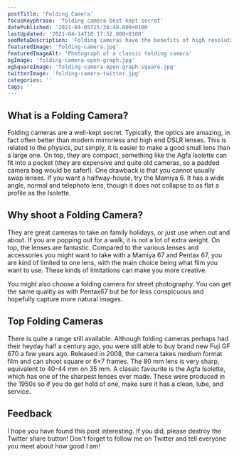 ```yaml
---
postTitle: 'Folding Camera'
focusKeyphrase: 'folding camera best kept secret'
datePublished: '2021-04-05T15:38:49.000+0100'
lastUpdated: '2021-04-14T10:17:52.000+0100'
seoMetaDescription: 'Folding cameras have the benefits of high resolution negatives but are so much more compact and often have amazing optics'
featuredImage: 'folding-camera.jpg'
featuredImageAlt: 'Photograph of a classic folding camera'
ogImage: 'folding-camera-open-graph.jpg'
ogSquareImage: 'folding-camera-open-graph-square.jpg'
twitterImage: 'folding-camera-twitter.jpg'
categories: ''
tags: ''
---
```


<script>
  import ExternalLink from '$lib/components/ExternalLink.svelte';
</script>

## What is a Folding Camera?

Folding cameras are a well-kept secret. Typically, the optics are amazing, in
fact often better than modern mirrorless and high end DSLR lenses. This is
related to the physics, put simply, it is easier to make a good small lens than
a large one. On top, they are compact, something like the Agfa Isolette can fit
into a pocket (they are expensive and quite old cameras, so a padded camera bag
would be safer!). One drawback is that you cannot usually swap lenses. If you
want a halfway-house, try the Mamiya 6. It has a wide angle, normal and
telephoto lens, though it does not collapse to as flat a profile as the
Isolette.

## Why shoot a Folding Camera?

They are great cameras to take on family holidays, or just use when out and
about. If you are popping out for a walk, it is not a lot of extra weight. On
top, the lenses are fantastic. Compared to the various lenses and accessories
you might want to take with a Mamiya 67 and Pentax 67, you are kind of limited
to one lens, with the main choice being what film you want to use. These kinds
of limitations can make you more creative.

You might also choose a folding camera for street photography. You can get the
same quality as with Pentax67 but be for less conspicuous and hopefully capture
more natural images.

## Top Folding Cameras

There is quite a range still available. Although folding cameras perhaps had
their heyday half a century ago, you were still able to buy brand new Fuji GF
670 a few years ago. Released in 2008, the camera takes medium format film and
can shoot square or 6&times;7 frames. The 80&nbsp;mm lens is very sharp,
equivalent to 40-44&nbsp;mm on 35&nbsp;mm. A classic favourite is the Agfa
Isolette, which has one of the sharpest lenses ever made. These were produced in
the 1950s so if you do get hold of one, make sure it has a clean, lube, and
service.

## Feedback

I hope you have found this post interesting. If you did, please destroy the
Twitter share button! Don't forget to follow me on Twitter and tell everyone you
meet about how good I am!
